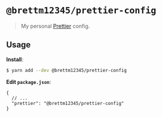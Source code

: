 # `@brettm12345/prettier-config`

> My personal [Prettier](https://prettier.io) config.

## Usage

**Install**:

```bash
$ yarn add --dev @brettm12345/prettier-config
```

**Edit `package.json`**:

```jsonc
{
  // ...
  "prettier": "@brettm12345/prettier-config"
}
```
